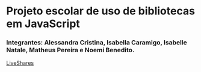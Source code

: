 # Projeto escolar de uso de bibliotecas em JavaScript

### Integrantes: Alessandra Cristina, Isabella Caramigo, Isabelle Natale, Matheus Pereira e Noemi Benedito.

[LiveShares](https://prod.liveshare.vsengsaas.visualstudio.com/join?1477DAC7E1BE17CC7DCD6809C90F53A05928)

